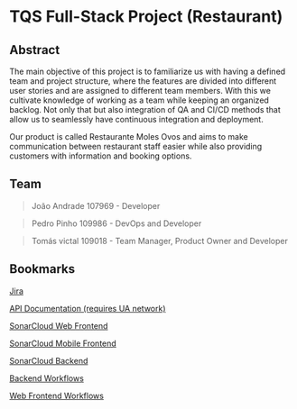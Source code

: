 # TQS Full-Stack Project (Restaurant)

## Abstract

The main objective of this project is to familiarize us with having a defined team and project structure, where the features are divided into different user stories and are assigned to different team members. With this we cultivate knowledge of working as a team while keeping an organized backlog. Not only that but also integration of QA and CI/CD methods that allow us to seamlessly have continuous integration and deployment.

Our product is called Restaurante Moles Ovos and aims to make communication between restaurant staff easier while also providing customers with information and booking options.

## Team

> João Andrade 107969 - Developer

> Pedro Pinho 109986 - DevOps and Developer

> Tomás victal 109018 - Team Manager, Product Owner and Developer  

## Bookmarks

[Jira](https://tqsprojectrestaurant.atlassian.net/jira/software/projects/RMO/boards/2)

[API Documentation (requires UA network)](http://deti-tqs-01.ua.pt/swagger-ui/index.html)

[SonarCloud Web Frontend](https://sonarcloud.io/project/overview?id=TQS-Project-Restaurant_S-C-DS-Nextjs)

[SonarCloud Mobile Frontend](https://sonarcloud.io/project/overview?id=TQS-Project-Restaurant_G-M-APP)

[SonarCloud Backend](https://sonarcloud.io/summary/overall?id=TQS-Project-Restaurant_API-SpringB)

[Backend Workflows](https://github.com/TQS-Project-Restaurant/API-SpringB/actions)

[Web Frontend Workflows](https://github.com/TQS-Project-Restaurant/S-C-DS-Nextjs/actions)